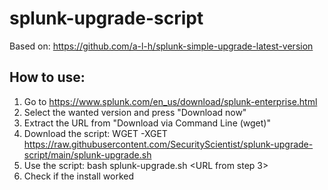 # splunk-upgrade-script
Based on: https://github.com/a-l-h/splunk-simple-upgrade-latest-version


## How to use:
1. Go to https://www.splunk.com/en_us/download/splunk-enterprise.html
2. Select the wanted version and press "Download now"
3. Extract the URL from "Download via Command Line (wget)"
4. Download the script: WGET -XGET https://raw.githubusercontent.com/SecurityScientist/splunk-upgrade-script/main/splunk-upgrade.sh
5. Use the script: bash splunk-upgrade.sh <URL from step 3>
6. Check if the install worked
